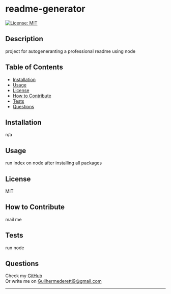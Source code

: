 # readme-generator  
  
  [![License: MIT](https://img.shields.io/badge/License-MIT-yellow.svg)](https://opensource.org/licenses/MIT)  


  ## Description  

  project for autogeneranting a professional readme using node
  
  ## Table of Contents
  
  - [Installation](#installation)
  - [Usage](#usage)
  - [License](#license)
  - [How to Contribute](#how-to-contribute)  
  - [Tests](#tests) 
  - [Questions](#questions)
  
  ## Installation
  
  n/a
  
  ## Usage
  
  run index on node after installing all packages
      
  ## License
  
  MIT
  
  ## How to Contribute

  mail me
  
  ## Tests
  
  run node

  ## Questions

  Check my [GitHub](https://github.com/GuilhermeDeretti)  
  Or write me on Guilhermederetti9@gmail.com

  ---

